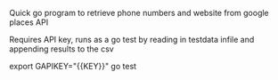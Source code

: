Quick go program to retrieve phone numbers and website from google places API

Requires API key, runs as a go test by reading in testdata infile and appending results to the csv

export GAPIKEY="{{KEY}}"
go test

